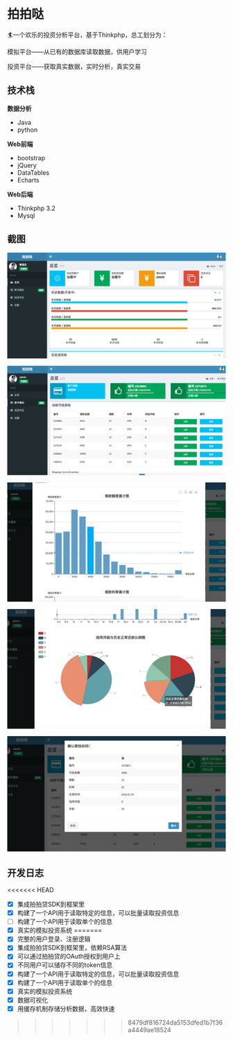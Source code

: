 # 拍拍哒

🏄一个欢乐的投资分析平台，基于Thinkphp，总工划分为：

模拟平台——从已有的数据库读取数据，供用户学习

投资平台——获取真实数据，实时分析，真实交易

## 技术栈

**数据分析**

* Java
* python

**Web前端**

* bootstrap
* jQuery
* DataTables
* Echarts

**Web后端**

* Thinkphp 3.2
* Mysql

## 截图

![](About/1.png)

![](About/2.png)

![](About/3.png)

![](About/4.png)

![](About/5.png)

## 开发日志

<<<<<<< HEAD
- [x] 集成拍拍贷SDK到框架里
- [x] 构建了一个API用于读取特定的信息，可以批量读取投资信息
- [ ] 构建了一个API用于读取单个的信息
- [x] 真实的模拟投资系统
=======
- [x] 完整的用户登录、注册逻辑
- [x] 集成拍拍贷SDK到框架里，依赖RSA算法
- [x] 可以通过拍拍贷的OAuth授权到用户上
- [x] 不同用户可以储存不同的token信息
- [x] 构建了一个API用于读取特定的信息，可以批量读取投资信息
- [x] 构建了一个API用于读取单个的信息
- [x] 真实的模拟投资系统
- [x] 数据可视化
- [x] 用缓存机制存储分析数据，高效快速
>>>>>>> 8479df816724da5153dfed1b7f36a4449ae18524

